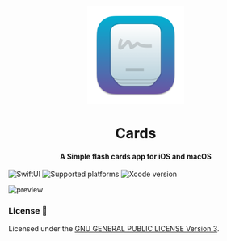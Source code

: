 <p align="center">
  <img src="Cards/Resources/Assets.xcassets/AppIcon.appiconset/512x512@2x.png" height="192">
  <h1 align="center">Cards</h1>
	<h4 align="center">A Simple flash cards app for iOS and macOS</h4>
</p>

![SwiftUI](https://img.shields.io/badge/SwiftUI-black?logo=swift)
![Supported platforms](https://img.shields.io/badge/Platforms-iOS%2015.0+%20|%20macOS%2012.0-white?logo=apple)
![Xcode version](https://img.shields.io/badge/Xcode%2014.0+-black?logo=xcode)

![preview](https://github.com/Rminsh/Cards/raw/main/preview.GIF)

### License 📝

Licensed under the [GNU GENERAL PUBLIC LICENSE Version 3](https://github.com/Rminsh/Cards/blob/main/LICENSE.md).
